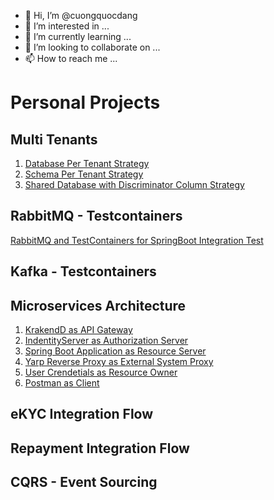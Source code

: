 - 👋 Hi, I’m @cuongquocdang
- 👀 I’m interested in ...
- 🌱 I’m currently learning ...
- 💞️ I’m looking to collaborate on ...
- 📫 How to reach me ...

# Personal Projects
## Multi Tenants
1. [Database Per Tenant Strategy](https://github.com/cuongquocdang/database-per-tenant)
2. [Schema Per Tenant Strategy](https://github.com/cuongquocdang/schema-per-tenant)
3. [Shared Database with Discriminator Column Strategy](https://github.com/cuongquocdang/shared-database-discriminator-column)

## RabbitMQ - Testcontainers
[RabbitMQ and TestContainers for SpringBoot Integration Test](https://github.com/cuongquocdang/rabbitmq-testcontainers-springboot)

## Kafka - Testcontainers

## Microservices Architecture
1. [KrakendD as API Gateway](https://github.com/cuongquocdang/identityserver-krakend-yarp-microservices/tree/master/KrakenD-APIGateway) 
2. [IndentityServer as Authorization Server](https://github.com/cuongquocdang/identityserver-krakend-yarp-microservices/tree/master/IdentityServer-AuthorizationServer)
3. [Spring Boot Application as Resource Server](https://github.com/cuongquocdang/identityserver-krakend-yarp-microservices/tree/master/SampleService-ResourceServer)
4. [Yarp Reverse Proxy as External System Proxy](https://github.com/cuongquocdang/identityserver-krakend-yarp-microservices/tree/master/Yarp-ReverveProxy)
5. [User Crendetials as Resource Owner](https://github.com/cuongquocdang/identityserver-krakend-yarp-microservices/tree/master/SampleUser-ResourceOwner)
6. [Postman as Client](https://github.com/cuongquocdang/identityserver-krakend-yarp-microservices/tree/master/Postman-Client)

## eKYC Integration Flow

## Repayment Integration Flow

## CQRS - Event Sourcing
